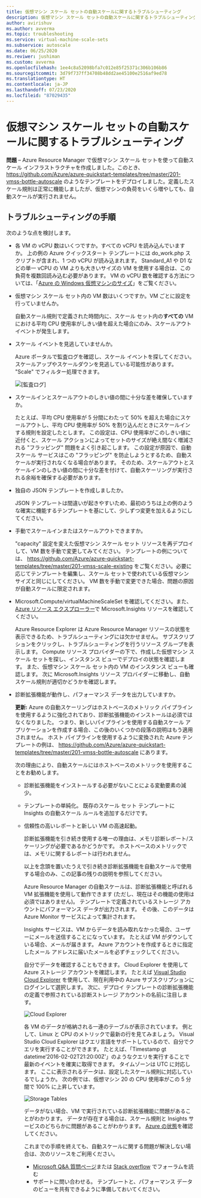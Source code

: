 ```yaml
---
title: 仮想マシン スケール セットの自動スケールに関するトラブルシューティング
description: 仮想マシン スケール セットの自動スケールに関するトラブルシューティングを行います。 よくある問題とその解決方法について説明します。
author: avirishuv
ms.author: avverma
ms.topic: troubleshooting
ms.service: virtual-machine-scale-sets
ms.subservice: autoscale
ms.date: 06/25/2020
ms.reviwer: jushiman
ms.custom: avverma
ms.openlocfilehash: 1ee4c8a52098bfa7c012e85f25371c306b106b86
ms.sourcegitcommit: 3d79f737ff34708b48dd2ae45100e2516af9ed78
ms.translationtype: HT
ms.contentlocale: ja-JP
ms.lasthandoff: 07/23/2020
ms.locfileid: "87029435"
---
```

# <a name="troubleshooting-autoscale-with-virtual-machine-scale-sets"></a>仮想マシン スケール セットの自動スケールに関するトラブルシューティング
**問題** – Azure Resource Manager で仮想マシン スケール セットを使って自動スケール インフラストラクチャを作成しました。このとき、 https://github.com/Azure/azure-quickstart-templates/tree/master/201-vmss-bottle-autoscale のようなテンプレートをデプロイしました。定義したスケール規則は正常に機能しましたが、仮想マシンの負荷をいくら増やしても、自動スケールが実行されません。

## <a name="troubleshooting-steps"></a>トラブルシューティングの手順
次のような点を検討します。

* 各 VM の vCPU 数はいくつですか。すべての vCPU を読み込んでいますか。
  上の例の Azure クイックスタート テンプレートには do_work.php スクリプトが含まれ、1 つの vCPU が読み込まれます。 Standard_A1 や D1 などの単一 vCPU の VM よりも大きいサイズの VM を使用する場合は、この負荷を複数回読み込む必要があります。 VM の vCPU 数を確認する方法については、「[Azure の Windows 仮想マシンのサイズ](../virtual-machines/windows/sizes.md?toc=%2fazure%2fvirtual-machines%2fwindows%2ftoc.json)」をご覧ください。
* 仮想マシン スケール セット内の VM 数はいくつですか。VM ごとに設定を行っていませんか。
  
    自動スケール規則で定義された時間内に、スケール セット内の**すべての** VM における平均 CPU 使用率がしきい値を超えた場合にのみ、スケールアウト イベントが発生します。
* スケール イベントを見逃していませんか。
  
    Azure ポータルで監査ログを確認し、スケール イベントを探してください。 スケールアップやスケールダウンを見逃している可能性があります。 "Scale" でフィルター処理できます。
  
    ![[監査ログ]][audit]
* スケールインとスケールアウトのしきい値の間に十分な差を確保していますか。
  
    たとえば、平均 CPU 使用率が 5 分間にわたって 50% を超えた場合にスケールアウトし、平均 CPU 使用率が 50% を割り込んだときにスケールインする規則を設定したとします。 この設定は、CPU 使用率がこのしきい値に近付くと、スケール アクションによってセットのサイズが絶え間なく増減される "フラッピング" 問題をよく引き起こします。 この設定が原因で、自動スケール サービスはこの "フラッピング" を防止しようとするため、自動スケールが実行されなくなる場合があります。 そのため、スケールアウトとスケールインのしきい値の間に十分な差を付けて、自動スケーリングが実行される余裕を確保する必要があります。
* 独自の JSON テンプレートを作成しましたか。
  
    JSON テンプレートは間違いが起きやすいため、最初のうちは上の例のような確実に機能するテンプレートを基にして、少しずつ変更を加えるようにしてください。 
* 手動でスケールインまたはスケールアウトできますか。
  
    "capacity" 設定を変えた仮想マシン スケール セット リソースを再デプロイして、VM 数を手動で変更してみてください。 テンプレートの例については、 https://github.com/Azure/azure-quickstart-templates/tree/master/201-vmss-scale-existing をご覧ください。必要に応じてテンプレートを編集し、スケール セットで使われている仮想マシン サイズと同じにしてください。 VM 数を手動で変更できた場合、問題の原因が自動スケールに限定されます。
* Microsoft.Compute/virtualMachineScaleSet を確認してください。また、[Azure リソース エクスプローラー](https://resources.azure.com/)で Microsoft.Insights リソースを確認してください。
  
    Azure Resource Explorer は Azure Resource Manager リソースの状態を表示できるため、トラブルシューティングには欠かせません。 サブスクリプションをクリックし、トラブルシューティングを行うリソース グループを表示します。 Compute リソース プロバイダーの下で、作成した仮想マシン スケール セットを探し、インスタンス ビューでデプロイの状態を確認します。 また、仮想マシン スケール セット内の VM のインスタンス ビューも確認します。 次に Microsoft.Insights リソース プロバイダーに移動し、自動スケール規則が適切かどうかを確認します。
* 診断拡張機能が動作し、パフォーマンス データを出力していますか。
  
    **更新:** Azure の自動スケーリングはホストベースのメトリック パイプラインを使用するように強化されており、診断拡張機能のインストールは必須ではなくなりました。 つまり、新しいパイプラインを使用する自動スケール アプリケーションを作成する場合、この後のいくつかの段落の説明はもう適用されません。 ホスト パイプラインを使用するように変換された Azure テンプレートの例は、 https://github.com/Azure/azure-quickstart-templates/tree/master/201-vmss-bottle-autoscale にあります。 
  
    次の理由により、自動スケールにはホストベースのメトリックを使用することをお勧めします。
  
  * 診断拡張機能をインストールする必要がないことによる変動要素の減少。
  * テンプレートの単純化。 既存のスケール セット テンプレートに Insights の自動スケール ルールを追加するだけです。
  * 信頼性の高いレポートと新しい VM の高速起動。
    
    診断拡張機能を引き続き使用する唯一の理由は、メモリ診断レポート/スケーリングが必要であるかどうかです。 ホストベースのメトリックでは、メモリに関するレポートは行われません。
    
    以上を念頭を置いたうえで引き続き診断拡張機能を自動スケールで使用する場合のみ、この記事の残りの説明を参照してください。
    
    Azure Resource Manager の自動スケールは、診断拡張機能と呼ばれる VM 拡張機能を使用して動作できます (ただし、現在はその機能の使用は必須ではありません)。 テンプレートで定義されているストレージ アカウントにパフォーマンス データが出力されます。 その後、このデータは Azure Monitor サービスによって集計されます。
    
    Insights サービスは、VM からデータを読み取れなかった場合、ユーザーにメールを送信することになっています。 たとえば VM がダウンしている場合、メールが届きます。 Azure アカウントを作成するときに指定したメール アドレスに届いたメールを必ずチェックしてください。
    
    自分でデータを確認することもできます。 Cloud Explorer を使用して Azure ストレージ アカウントを確認します。 たとえば [Visual Studio Cloud Explorer](https://visualstudiogallery.msdn.microsoft.com/aaef6e67-4d99-40bc-aacf-662237db85a2) を使用して、現在利用中の Azure サブスクリプションにログインして選択します。 次に、デプロイ テンプレートの診断拡張機能の定義で参照されている診断ストレージ アカウントの名前に注目します。
    
    ![Cloud Explorer][explorer]
    
    各 VM のデータが格納される一連のテーブルが表示されています。 例として、Linux と CPU のメトリックで最新の行を見てみましょう。 Visual Studio Cloud Explorer はクエリ言語をサポートしているので、自分でクエリを実行することができます。 たとえば、「Timestamp gt datetime’2016-02-02T21:20:00Z’」のようなクエリを実行することで最新のイベントを確実に取得できます。 タイムゾーンは UTC に対応します。 ここに表示されるデータは、設定したスケール規則に対応しているでしょうか。 次の例では、仮想マシン 20 の CPU 使用率がこの 5 分間で 100% に上昇しています。
    
    ![Storage Tables][tables]
    
    データがない場合、VM で実行されている診断拡張機能に問題があることがわかります。 データが存在する場合は、スケール規則と Insights サービスのどちらかに問題があることがわかります。 [Azure の状態](https://azure.microsoft.com/status/)を確認してください。
    
    これまでの手順を終えても、自動スケールに関する問題が解決しない場合は、次のリソースをご利用ください。 
    * [Microsoft Q&A 質問ページ](/answers/topics/azure-virtual-machines.html)または [Stack overflow](https://stackoverflow.com/questions/tagged/azure) でフォーラムを読む 
    * サポートに問い合わせる。 テンプレートと、パフォーマンス データのビューを共有できるように準備しておいてください。

[audit]: ./media/virtual-machine-scale-sets-troubleshoot/image3.png
[explorer]: ./media/virtual-machine-scale-sets-troubleshoot/image1.png
[tables]: ./media/virtual-machine-scale-sets-troubleshoot/image4.png
